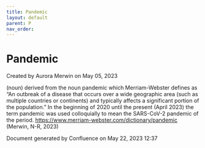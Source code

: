 ```yaml
---
title: Pandemic
layout: default
parent: P
nav_order:
---
```


# Pandemic

Created by  Aurora Merwin on May 05, 2023

(noun) derived from the noun pandemic which Merriam-Webster defines as “An outbreak of a disease that occurs over a wide geographic area (such as multiple countries or continents) and typically affects a significant portion of the population.” In the beginning of 2020 until the present (April 2023) the term pandemic was used colloquially to mean the SARS-CoV-2 pandemic of the period. https://www.merriam-webster.com/dictionary/pandemic (Merwin, N-R, 2023)

Document generated by Confluence on May 22, 2023 12:37


